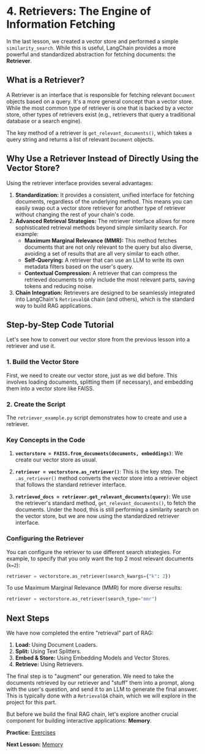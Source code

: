 # 4. Retrievers: The Engine of Information Fetching

In the last lesson, we created a vector store and performed a simple `similarity_search`. While this is useful, LangChain provides a more powerful and standardized abstraction for fetching documents: the **Retriever**.

## What is a Retriever?

A Retriever is an interface that is responsible for fetching relevant `Document` objects based on a query. It's a more general concept than a vector store. While the most common type of retriever is one that is backed by a vector store, other types of retrievers exist (e.g., retrievers that query a traditional database or a search engine).

The key method of a retriever is `get_relevant_documents()`, which takes a query string and returns a list of relevant `Document` objects.

## Why Use a Retriever Instead of Directly Using the Vector Store?

Using the retriever interface provides several advantages:

1.  **Standardization:** It provides a consistent, unified interface for fetching documents, regardless of the underlying method. This means you can easily swap out a vector store retriever for another type of retriever without changing the rest of your chain's code.
2.  **Advanced Retrieval Strategies:** The retriever interface allows for more sophisticated retrieval methods beyond simple similarity search. For example:
    *   **Maximum Marginal Relevance (MMR):** This method fetches documents that are not only relevant to the query but also diverse, avoiding a set of results that are all very similar to each other.
    *   **Self-Querying:** A retriever that can use an LLM to write its own metadata filters based on the user's query.
    *   **Contextual Compression:** A retriever that can compress the retrieved documents to only include the most relevant parts, saving tokens and reducing noise.
3.  **Chain Integration:** Retrievers are designed to be seamlessly integrated into LangChain's `RetrievalQA` chain (and others), which is the standard way to build RAG applications.

## Step-by-Step Code Tutorial

Let's see how to convert our vector store from the previous lesson into a retriever and use it.

### 1. Build the Vector Store

First, we need to create our vector store, just as we did before. This involves loading documents, splitting them (if necessary), and embedding them into a vector store like FAISS.

### 2. Create the Script

The `retriever_example.py` script demonstrates how to create and use a retriever.

### Key Concepts in the Code

1.  **`vectorstore = FAISS.from_documents(documents, embeddings)`**: We create our vector store as usual.

2.  **`retriever = vectorstore.as_retriever()`**: This is the key step. The `.as_retriever()` method converts the vector store into a retriever object that follows the standard retriever interface.

3.  **`retrieved_docs = retriever.get_relevant_documents(query)`**: We use the retriever's standard method, `get_relevant_documents()`, to fetch the documents. Under the hood, this is still performing a similarity search on the vector store, but we are now using the standardized retriever interface.

### Configuring the Retriever

You can configure the retriever to use different search strategies. For example, to specify that you only want the top 2 most relevant documents (`k=2`):

```python
retriever = vectorstore.as_retriever(search_kwargs={"k": 2})
```

To use Maximum Marginal Relevance (MMR) for more diverse results:

```python
retriever = vectorstore.as_retriever(search_type="mmr")
```

## Next Steps

We have now completed the entire "retrieval" part of RAG:
1.  **Load:** Using Document Loaders.
2.  **Split:** Using Text Splitters.
3.  **Embed & Store:** Using Embedding Models and Vector Stores.
4.  **Retrieve:** Using Retrievers.

The final step is to "augment" our generation. We need to take the documents retrieved by our retriever and "stuff" them into a prompt, along with the user's question, and send it to an LLM to generate the final answer. This is typically done with a `RetrievalQA` chain, which we will explore in the project for this part.

But before we build the final RAG chain, let's explore another crucial component for building interactive applications: **Memory**.

**Practice:** [Exercises](./exercises.md)

**Next Lesson:** [Memory](./../05-memory/README.md)
